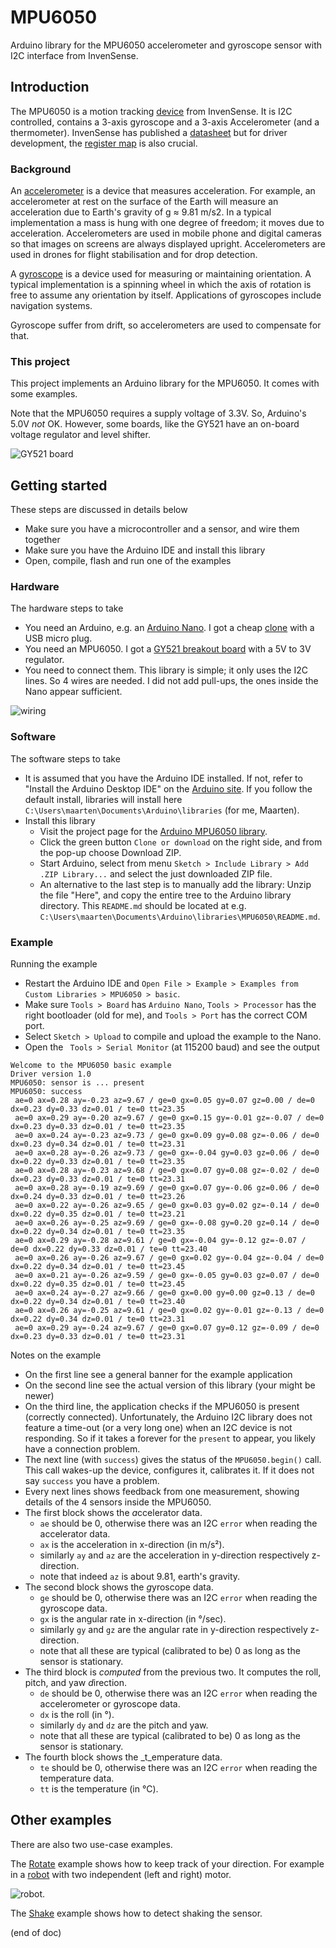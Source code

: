 # MPU6050
Arduino library for the MPU6050 accelerometer and gyroscope sensor with I2C interface from InvenSense.

## Introduction
The MPU6050 is a motion tracking [device](https://www.invensense.com/products/motion-tracking/6-axis/mpu-6050/) 
from InvenSense. It is I2C controlled, contains a 3-axis gyroscope and a 3-axis Accelerometer (and a thermometer). 
InvenSense has published a
[datasheet](https://43zrtwysvxb2gf29r5o0athu-wpengine.netdna-ssl.com/wp-content/uploads/2015/02/MPU-6000-Datasheet1.pdf)
but for driver development, the 
[register map](https://43zrtwysvxb2gf29r5o0athu-wpengine.netdna-ssl.com/wp-content/uploads/2015/02/MPU-6000-Register-Map1.pdf)
is also crucial.

### Background
An [accelerometer](https://en.wikipedia.org/wiki/Accelerometer) is a device that measures acceleration. 
For example, an accelerometer at rest on the surface of the Earth will measure an acceleration due to 
Earth's gravity of g ≈ 9.81 m/s2. In a typical implementation a mass is hung with one degree of freedom;
it moves due to acceleration. Accelerometers are used in mobile phone and digital cameras so that images 
on screens are always displayed upright. Accelerometers are used in drones for flight stabilisation and 
for drop detection.

A [gyroscope](https://en.wikipedia.org/wiki/Gyroscope) is a device used for measuring or maintaining orientation.
A typical implementation is a spinning wheel in which the axis of rotation is free to assume any orientation by itself. 
Applications of gyroscopes include  navigation systems.

Gyroscope suffer from drift, so accelerometers are used to compensate for that.

### This project
This project implements an Arduino library for the MPU6050. It comes with some examples.

Note that the MPU6050 requires a supply voltage of 3.3V. So, Arduino's 5.0V *not* OK. 
However, some boards, like the GY521 have an on-board voltage regulator and level shifter.

![GY521 board](GY521.jpg)

## Getting started

These steps are discussed in details below

 - Make sure you have a microcontroller and a sensor, and wire them together
 - Make sure you have the Arduino IDE and install this library
 - Open, compile, flash and run one of the examples


### Hardware

The hardware steps to take

 - You need an Arduino, e.g. an [Arduino Nano](https://store.arduino.cc/arduino-nano).
   I got a cheap [clone](https://www.aliexpress.com/item/4000427291663.html) with a USB micro plug.
 - You need an MPU6050. I got a [GY521 breakout board](https://www.aliexpress.com/item/4000504535389.html)
   with a 5V to 3V regulator.
 - You need to connect them. This library is simple; it only uses the I2C lines. So 4 wires are needed.
   I did not add pull-ups, the ones inside the Nano appear sufficient.
   
![wiring](circuit.jpg)

### Software

The software steps to take

 - It is assumed that you have the Arduino IDE installed. If not, refer to "Install the Arduino Desktop IDE" 
   on the [Arduino site](https://www.arduino.cc/en/Guide/HomePage). If you follow the default install, libraries
   will install here `C:\Users\maarten\Documents\Arduino\libraries` (for me, Maarten).
 - Install this library
    - Visit the project page for the [Arduino MPU6050 library](https://github.com/maarten-pennings/MPU6050).
    - Click the green button `Clone or download` on the right side, and from the pop-up choose Download ZIP.
    - Start Arduino, select from menu `Sketch > Include Library > Add .ZIP Library...` and select the just downloaded ZIP file. 
    - An alternative to the last step is to manually add the library: 
      Unzip the file "Here", and copy the entire tree to the Arduino library directory. This `README.md` should 
      be located at e.g. `C:\Users\maarten\Documents\Arduino\libraries\MPU6050\README.md`.

### Example

Running the example 

 - Restart the Arduino IDE and `Open File > Example > Examples from Custom Libraries > MPU6050 > basic`.
 - Make sure `Tools > Board` has `Arduino Nano`, `Tools > Processor` has the right bootloader (old for me), and
   `Tools > Port` has the correct COM port.
 - Select `Sketch > Upload` to compile and upload the example to the Nano.
 - Open the ` Tools > Serial Monitor` (at 115200 baud) and see the output
 
```
Welcome to the MPU6050 basic example
Driver version 1.0
MPU6050: sensor is ... present
MPU6050: success
 ae=0 ax=0.28 ay=-0.23 az=9.67 / ge=0 gx=0.05 gy=0.07 gz=0.00 / de=0 dx=0.23 dy=0.33 dz=0.01 / te=0 tt=23.35
 ae=0 ax=0.29 ay=-0.20 az=9.67 / ge=0 gx=0.15 gy=-0.01 gz=-0.07 / de=0 dx=0.23 dy=0.33 dz=0.01 / te=0 tt=23.35
 ae=0 ax=0.24 ay=-0.23 az=9.73 / ge=0 gx=0.09 gy=0.08 gz=-0.06 / de=0 dx=0.23 dy=0.34 dz=0.01 / te=0 tt=23.31
 ae=0 ax=0.28 ay=-0.26 az=9.73 / ge=0 gx=-0.04 gy=0.03 gz=0.06 / de=0 dx=0.22 dy=0.33 dz=0.01 / te=0 tt=23.35
 ae=0 ax=0.28 ay=-0.23 az=9.68 / ge=0 gx=0.07 gy=0.08 gz=-0.02 / de=0 dx=0.23 dy=0.33 dz=0.01 / te=0 tt=23.31
 ae=0 ax=0.28 ay=-0.19 az=9.69 / ge=0 gx=0.07 gy=-0.06 gz=0.06 / de=0 dx=0.24 dy=0.33 dz=0.01 / te=0 tt=23.26
 ae=0 ax=0.22 ay=-0.26 az=9.65 / ge=0 gx=0.03 gy=0.02 gz=-0.14 / de=0 dx=0.22 dy=0.35 dz=0.01 / te=0 tt=23.21
 ae=0 ax=0.26 ay=-0.25 az=9.69 / ge=0 gx=-0.08 gy=0.20 gz=0.14 / de=0 dx=0.22 dy=0.34 dz=0.01 / te=0 tt=23.35
 ae=0 ax=0.29 ay=-0.28 az=9.61 / ge=0 gx=-0.04 gy=-0.12 gz=-0.07 / de=0 dx=0.22 dy=0.33 dz=0.01 / te=0 tt=23.40
 ae=0 ax=0.26 ay=-0.26 az=9.67 / ge=0 gx=0.02 gy=-0.04 gz=-0.04 / de=0 dx=0.22 dy=0.34 dz=0.01 / te=0 tt=23.45
 ae=0 ax=0.21 ay=-0.26 az=9.59 / ge=0 gx=-0.05 gy=0.03 gz=0.07 / de=0 dx=0.22 dy=0.35 dz=0.01 / te=0 tt=23.45
 ae=0 ax=0.24 ay=-0.27 az=9.66 / ge=0 gx=0.00 gy=0.00 gz=0.13 / de=0 dx=0.22 dy=0.34 dz=0.01 / te=0 tt=23.40
 ae=0 ax=0.26 ay=-0.25 az=9.61 / ge=0 gx=0.02 gy=-0.01 gz=-0.13 / de=0 dx=0.22 dy=0.34 dz=0.01 / te=0 tt=23.31
 ae=0 ax=0.29 ay=-0.24 az=9.67 / ge=0 gx=0.07 gy=0.12 gz=-0.09 / de=0 dx=0.23 dy=0.33 dz=0.01 / te=0 tt=23.31
```

Notes on the example
 - On the first line see a general banner for the example application
 - On the second line see the actual version of this library (your might be newer)
 - On the third line, the application checks if the MPU6050 is present (correctly connected).
   Unfortunately, the Arduino I2C library does not feature a time-out (or a very long one) 
   when an I2C device is not responding.
   So if it takes a forever for the `present` to appear, you likely have a connection problem.
 - The next line (with `success`) gives the status of the `MPU6050.begin()` call.
   This call wakes-up the device, configures it, calibrates it.
   If it does not say `success` you have a problem.
 - Every next lines shows feedback from one measurement, showing details of the 4 sensors inside the MPU6050.
 - The first block shows the *a*ccelerator data.
    - `ae` should be 0, otherwise there was an I2C `error` when reading the accelerator data.
    - `ax` is the acceleration in x-direction (in m/s²).
    - similarly `ay` and `az` are the acceleration in y-direction respectively z-direction.
    - note that indeed `az` is about 9.81, earth's gravity.
 - The second block shows the *g*yroscope data.
    - `ge` should be 0, otherwise there was an I2C `error` when reading the gyroscope data.
    - `gx` is the angular rate in x-direction (in °/sec).
    - similarly `gy` and `gz` are the angular rate in y-direction respectively z-direction.
    - note that all these are typical (calibrated to be) 0 as long as the sensor is stationary.
 - The third block is _computed_ from the previous two. It computes the roll, pitch, and yaw *d*irection.
    - `de` should be 0, otherwise there was an I2C `error` when reading the accelerometer or gyroscope data.
    - `dx` is the roll (in °).
    - similarly `dy` and `dz` are the pitch and yaw.
    - note that all these are typical (calibrated to be) 0 as long as the sensor is stationary.
 - The fourth block shows the _t_emperature data.
    - `te` should be 0, otherwise there was an I2C `error` when reading the temperature data.
    - `tt` is the temperature (in °C).
    
## Other examples

There are also two use-case examples. 

The [Rotate](examples\Rotate\rotate.ino) example shows how to keep track of your direction.
For example in a [robot](https://nl.aliexpress.com/item/4000349560940.html) with two independent 
(left and right) motor.

![robot](robot.jpg).

The [Shake](examples\Rotate\shake.ino) example shows how to detect shaking the sensor.

(end of doc)





    
 
 
 
